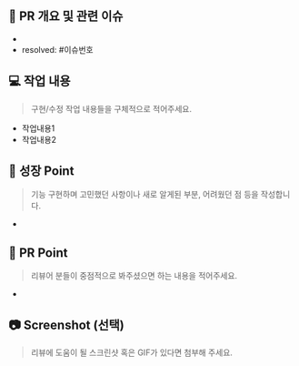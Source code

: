 ## 🚀 PR 개요 및 관련 이슈
<!-- PR 간략 설명 및 관련 이슈번호 -->
- 
- resolved: #이슈번호

## 💻 작업 내용
> 구현/수정 작업 내용들을 구체적으로 적어주세요.
<!-- 메인 페이지의 lazy loading을 ~을 이용하여 구현하였다. 등 -->
- 작업내용1
- 작업내용2


## 🎁 성장 Point
> 기능 구현하며 고민했던 사항이나 새로 알게된 부분, 어려웠던 점 등을 작성합니다.
- 


## 📌 PR Point
> 리뷰어 분들이 중점적으로 봐주셨으면 하는 내용을 적어주세요.
<!-- 변경사항이 큰 경우, 오류 문제 등으로 불안한 경우, 논의 사항 등 -->
- 


## 📷 Screenshot (선택)
> 리뷰에 도움이 될 스크린샷 혹은 GIF가 있다면 첨부해 주세요.
<br>
